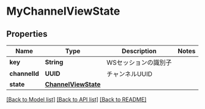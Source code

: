 # MyChannelViewState

## Properties
Name | Type | Description | Notes
------------ | ------------- | ------------- | -------------
**key** | **String** | WSセッションの識別子 | 
**channelId** | **UUID** | チャンネルUUID | 
**state** | [**ChannelViewState**](ChannelViewState.md) |  | 

[[Back to Model list]](../README.md#documentation-for-models) [[Back to API list]](../README.md#documentation-for-api-endpoints) [[Back to README]](../README.md)


